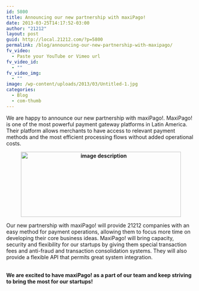 ```yaml
---
id: 5800
title: Announcing our new partnership with maxiPago!
date: 2013-03-25T14:17:52-03:00
author: "21212"
layout: post
guid: http://local.21212.com/?p=5800
permalink: /blog/announcing-our-new-partnership-with-maxipago/
fv_video:
  - Paste your YouTube or Vimeo url
fv_video_id:
  - ""
fv_video_img:
  - ""
image: /wp-content/uploads/2013/03/Untitled-1.jpg
categories:
  - Blog
  - com-thumb
---
```

We are happy to announce our new partnership with maxiPago!. MaxiPago! is one of the most powerful payment gateway platforms in Latin America. Their platform allows merchants to have access to relevant payment methods and the most efficient processing flows without added operational costs.

<p style="text-align: center;">
  <b><b><a href="http://local.21212.com/wp-content/uploads/2013/03/destaque3pt1.jpg"><img class="wp-image-5802 aligncenter" alt="image description" src="http://local.21212.com/wp-content/uploads/2013/03/destaque3pt1.jpg" width="427" height="174" srcset="http://localhost:8080/wp-content/uploads/2013/03/destaque3pt1.jpg 711w, http://localhost:8080/wp-content/uploads/2013/03/destaque3pt1-300x122.jpg 300w" sizes="(max-width: 427px) 100vw, 427px" /></a></b></b>
</p>

<p dir="ltr">
  Our new partnership with maxiPago! will provide 21212 companies with an easy method for payment operations, allowing them to focus more time on developing their core business ideas. MaxiPago! will bring capacity, security and flexibility for our startups by giving them special transaction fees and anti-fraud and transaction consolidation systems. They will also provide a flexible API that permits great system integration.
</p>

<b id="internal-source-marker_0.6868767268024385"><br /> We are excited to have maxiPago! as a part of our team and keep striving to bring the most for our startups! </b>